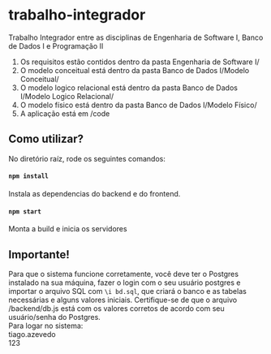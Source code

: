 # trabalho-integrador
Trabalho Integrador entre as disciplinas de Engenharia de Software I, Banco de Dados I e Programação II

1. Os requisitos estão contidos dentro da pasta Engenharia de Software I/
2. O modelo conceitual está dentro da pasta Banco de Dados I/Modelo Conceitual/
3. O modelo logico relacional está dentro da pasta Banco de Dados I/Modelo Logico Relacional/
4. O modelo físico está dentro da pasta Banco de Dados I/Modelo Físico/
5. A aplicação está em /code

## Como utilizar?

No diretório raíz, rode os seguintes comandos:

#### `npm install`

Instala as dependencias do backend e do frontend.

#### `npm start`
Monta a build e inicia os servidores

## Importante!
Para que o sistema funcione corretamente, você deve ter o Postgres instalado na sua máquina, fazer o login com o seu usuário postgres e importar o arquivo SQL com `\i bd.sql`, que criará o banco e as tabelas necessárias e alguns valores iniciais. Certifique-se de que o arquivo /backend/db.js está com os valores corretos de acordo com seu usuário/senha do Postgres. <br>
Para logar no sistema:<br>
tiago.azevedo<br>
    123